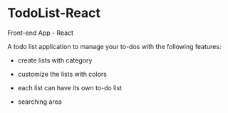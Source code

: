 ﻿# TodoList-React
 
 Front-end App - React
 
 A todo list application to manage your to-dos with the following features:

- create lists with category

- customize the lists with colors

- each list can have its own to-do list

- searching area





